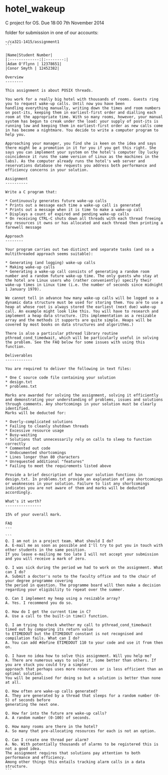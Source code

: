 hotel_wakeup
============

C project for OS. Due 18:00 7th November 2014

folder for submission in one of our accounts:

````
~/ca321-1415/assignment1
```

|Name|Student Number|
|:-------------:|:--------:|
|Adam O'Flynn | 12378651|
|Conor Smyth | 12452382|

Overview
--------

This assignment is about POSIX threads.

You work for a really big hotel with thousands of rooms. Guests ring you to request wake-up calls. Until now you have been 
handling everything manually, writing down the times and room numbers on post-its, keeping them in earliest-first order and dialling each room at the appropriate time. With so many rooms, however, your manual system has begun to creak under the load: your supply of post-its is running low and keeping them in earliest-first order as new calls come in has become a nightmare. You decide to write a computer program to help you.

Approaching your manager, you find she is keen on the idea and says there might be a promotion in it for you if you get this right. She says you can implement your system on the hotel's computer (by lucky coincidence it runs the same version of Linux as the machines in the labs). As the computer already runs the hotel's web server and reservations database she requests you address both performance and efficiency concerns in your solution.

Assignment
----------

Write a C program that:

* Continuously generates future wake-up calls
* Prints out a message each time a wake-up call is generated
* Prints out a message when it is time to make a wake-up call
* Displays a count of expired and pending wake-up calls
* On receiving CTRL-C shuts down all threads with each thread freeing any resources it owns or has allocated and each thread then printing a farewell message

Approach
--------

Your program carries out two distinct and separate tasks (and so a multithreaded approach seems suitable):

* Generating (and logging) wake-up calls
* Making wake-up calls
* Generating a wake-up call consists of generating a random room number and a random future wake-up time. The only guests who stay at the hotel are Linux users who (rather conveniently) specify their wake-up times in Linux time (i.e. the number of seconds since midnight 1 January 1970).

We cannot tell in advance how many wake-up calls will be logged so a dynamic data structure must be used for storing them. You are to use a heap at whose root is always stored the earliest (next due) wake-up call. An example might look like this. You will have to research and implement a heap data structure. (Its implementation as a resizable array and the methods it supports are quite simple. Heaps will be covered by most books on data structures and algorithms.)

There is also a particular pthread library routine pthread_cond_timedwait, which will be particularly useful in solving the problem. See the FAQ below for some issues with using this function.

Deliverables
------------

You are required to deliver the following in text files:

* One C source code file containing your solution
* design.txt
* problems.txt

Marks are awarded for solving the assignment, solving it efficiently and demonstrating your understanding of problems, issues and solutions through comments. Any shortcomings in your solution must be clearly identified. 
Marks will be deducted for:

* Overly-complicated solutions
* Failing to cleanly shutdown threads
* Excessive resource usage
* Busy-waiting
* Solutions that unnecessarily rely on calls to sleep to function correctly
* Commented out code
* Undocumented shortcomings
* Lines longer than 80 characters
* Unrequested additional "features"
* Failing to meet the requirements listed above

Provide a brief description of how your solution functions in design.txt. In problems.txt provide an explanation of any shortcomings or weaknesses in your solution. Failure to list any shortcomings indicates you are not aware of them and marks will be deducted accordingly.

What's it worth?
----------------

15% of your overall mark.

FAQ
---

```
Q. I am not in a project team. What should I do?
A. E-mail me as soon as possible and I'll try to put you in touch with other students in the same position. 
If you leave e-mailing me too late I will not accept your submission and you will receive a mark of zero.

Q. I was sick during the period we had to work on the assignment. What can I do?
A. Submit a doctor's note to the faculty office and to the chair of your degree programme covering 
the period in question. The programme board will then make a decision 
regarding your eligibility to repeat over the summer.

Q. Can I implement my heap using a resizable array?
A. Yes. I recommend you do so.

Q. How do I get the current time in C?
A. Use a call to the built-in time() function.

Q. I am trying to check whether my call to pthread_cond_timedwait timed out by comparing its return value
to ETIMEDOUT but the ETIMEDOUT constant is not recognised and compilation fails. What can I do?
A. You can add #define ETIMEDOUT 110 to your code and use it from then on.

Q. I have no idea how to solve this assignment. Will you help me?
A. There are numerous ways to solve it, some better than others. If you are stuck you could try a simpler 
approach that perhaps uses more resources or is less efficient than an optimal solution. 
You will be penalised for doing so but a solution is better than none at all.

Q. How often are wake-up calls generated?
A. They are generated by a thread that sleeps for a random number (0-5) of seconds before 
generating the next one.

Q. How far into the future are wake-up calls?
A. A random number (0-100) of seconds.

Q. How many rooms are there in the hotel?
A. So many that pre-allocating resources for each is not an option.

Q. Can I create one thread per alarm?
A. No. With potentially thousands of alarms to be registered this is not a good idea. 
The assignment requires that solutions pay attention to both performance and efficiency. 
Among other things this entails tracking alarm calls in a data structure.
```

